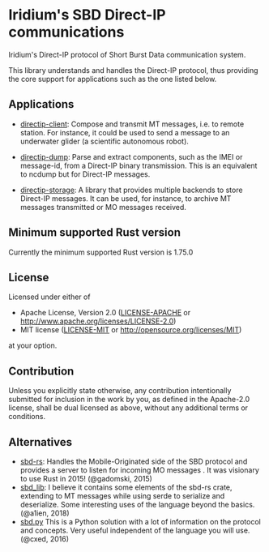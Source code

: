 # Iridium's SBD Direct-IP communications

Iridium's Direct-IP protocol of Short Burst Data communication system.

This library understands and handles the Direct-IP protocol, thus providing
the core support for applications such as the one listed below.

## Applications

- [directip-client](https://crates.io/crates/directip-client): Compose and
  transmit MT messages, i.e. to remote station. For instance, it could be
  used to send a message to an underwater glider (a scientific autonomous
  robot).

- [directip-dump](https://crates.io/crates/directip-dump): Parse and extract
  components, such as the IMEI or message-id, from a Direct-IP binary
  transmission. This is an equivalent to ncdump but for Direct-IP messages.

- [directip-storage](https://crates.io/crates/directip-storage): A library
  that provides multiple backends to store Direct-IP messages. It can be
  used, for instance, to archive MT messages transmitted or MO messages
  received.

## Minimum supported Rust version

Currently the minimum supported Rust version is 1.75.0

## License

Licensed under either of

* Apache License, Version 2.0
   ([LICENSE-APACHE](LICENSE-APACHE) or http://www.apache.org/licenses/LICENSE-2.0)
* MIT license
   ([LICENSE-MIT](LICENSE-MIT) or http://opensource.org/licenses/MIT)

at your option.

## Contribution

Unless you explicitly state otherwise, any contribution intentionally submitted
for inclusion in the work by you, as defined in the Apache-2.0 license, shall be
dual licensed as above, without any additional terms or conditions.

## Alternatives

* [sbd-rs](https://crates.io/crates/sbd): Handles the Mobile-Originated side
  of the SBD protocol and provides a server to listen for incoming MO messages
  . It was visionary to use Rust in 2015! (@gadomski, 2015)
* [sbd_lib](https://crates.io/crates/sbd_lib): I believe it contains some
  elements of the sbd-rs crate, extending to MT messages while using serde
  to serialize and deserialize. Some interesting uses of the language
  beyond the basics. (@a1ien, 2018)
* [sbd.py](https://xed.ch/project/isbd/) This is a Python solution with a lot
  of information on the protocol and concepts. Very useful independent of the
  language you will use. (@cxed, 2016)
